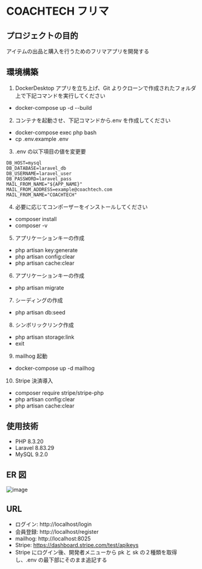 # COACHTECH フリマ

## プロジェクトの目的

アイテムの出品と購入を行うためのフリマアプリを開発する

## 環境構築

1. DockerDesktop アプリを立ち上げ、Git よりクローンで作成されたフォルダ上で下記コマンドを実行してください


  - docker-compose up -d --build

2. コンテナを起動させ、下記コマンドから.env を作成してください

  - docker-compose exec php bash
  - cp .env.example .env

3. .env の以下項目の値を変更要

```text
DB_HOST=mysql
DB_DATABASE=laravel_db
DB_USERNAME=laravel_user
DB_PASSWORD=laravel_pass
MAIL_FROM_NAME="${APP_NAME}"
MAIL_FROM_ADDRESS=example@coachtech.com
MAIL_FROM_NAME="COACHTECH"
```

4. 必要に応じてコンポーザーをインストールしてください

  - composer install
  - composer -v

5. アプリケーションキーの作成

  - php artisan key:generate
  - php artisan config:clear
  - php artisan cache:clear

6. アプリケーションキーの作成

  - php artisan migrate

7. シーディングの作成

  - php artisan db:seed

8. シンボリックリンク作成

  - php artisan storage:link
  - exit

9. mailhog 起動

  - docker-compose up -d mailhog

10. Stripe 決済導入

  - composer require stripe/stripe-php
  - php artisan config:clear
  - php artisan cache:clear

## 使用技術

  - PHP 8.3.20
  - Laravel 8.83.29
  - MySQL 9.2.0

## ER 図

![image](https://github.com/user-attachments/assets/ec227a22-3fe2-40e2-83b5-15936e8b1abc)

## URL

  - ログイン: http://localhost/login
  - 会員登録: http://localhost/register
  - mailhog: http://localhost:8025
  - Stripe: https://dashboard.stripe.com/test/apikeys
  - Stripe にログイン後、開発者メニューから pk と sk の２種類を取得し、.env の最下部にそのまま追記する
